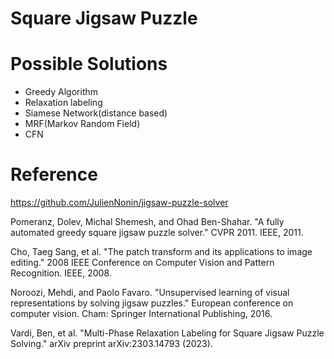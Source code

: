 # Square Jigsaw Puzzle

# Possible Solutions
- Greedy Algorithm
- Relaxation labeling
- Siamese Network(distance based)
- MRF(Markov Random Field)
- CFN

# Reference
https://github.com/JulienNonin/jigsaw-puzzle-solver

Pomeranz, Dolev, Michal Shemesh, and Ohad Ben-Shahar. "A fully automated greedy square jigsaw puzzle solver." CVPR 2011. IEEE, 2011.

Cho, Taeg Sang, et al. "The patch transform and its applications to image editing."
2008 IEEE Conference on Computer Vision and Pattern Recognition. IEEE, 2008.

Noroozi, Mehdi, and Paolo Favaro. "Unsupervised learning of visual representations by solving jigsaw puzzles." European conference on computer vision. Cham: Springer International Publishing, 2016.

Vardi, Ben, et al. "Multi-Phase Relaxation Labeling for Square Jigsaw Puzzle Solving." arXiv preprint arXiv:2303.14793 (2023).

